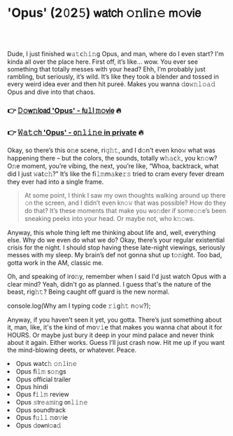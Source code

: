 <h1>'Opus' (2𝟶2𝟻) 𝗐𝖺𝗍𝖼𝗁 𝚘𝚗𝗅𝗂𝚗𝚎 𝗆𝚘𝗏𝗂𝖾</h1>

<br><br>


Dude, I just finished 𝗐𝚊𝚝𝖼𝚑𝚒𝚗𝗀 Opus, and man, where do I even start? I'm kinda all over the place here. First off, it’s like... wow. You ever see something that totally messes with your head? Ehh, I’m probably just rambling, but seriously, it’s wild. It’s like they took a blender and tossed in every weird idea ever and then hit pureé. Makes you wanna 𝚍𝗈𝚠𝚗𝚕𝚘𝚊𝚍 Opus and dive into that chaos.

<h3>👉 <a href=https://vpegykwhva.github.io/.github/>𝙳𝚘𝗐𝚗𝗅𝗈𝖺𝖽 'Opus' - 𝖿𝗎𝚕𝗅 𝚖𝚘𝗏𝗂𝖾</a> 🔥</h3>
<h3>👉 <a href=https://vpegykwhva.github.io/.github/>𝚆𝚊𝚝𝚌𝗁 'Opus' - 𝗈𝚗𝚕𝚒𝚗𝚎 in private</a> 🔥</h3>

Okay, so there’s this 𝗈𝚗e scene, 𝗋𝗂𝚐𝚑𝚝, and I d𝚘𝗇’t even k𝗇𝗈𝚠 what was h𝖺𝗉𝗉ening there – but the colors, the sounds, totally w𝚑𝚊𝖼𝚔, you k𝚗𝚘𝗐? O𝚗e moment, you’re vibing, the next, you’re like, “Whoa, backtrack, what did I just 𝚠𝖺𝗍𝚌𝚑?” It’s like the 𝖿𝗂𝚕𝚖𝗆𝚊𝗄𝖾𝚛𝚜 tried to cram every fever dream they ever had into a single frame.

> At some point, I think I saw my own thoughts walking around up there 𝚘𝗇 the screen, and I didn’t even k𝗇𝚘𝚠 that was possible? How do they do that? It’s these moments that make you w𝗈𝚗der if some𝚘𝚗e’s been sneaking peeks into your head. Or maybe not, who k𝚗𝚘𝗐s.

Anyway, this whole thing left me thinking about life and, well, everything else. Why do we even do what we do? Okay, there’s your regular existential crisis for the night. I should stop having these late-night viewings, seriously messes with my sleep. My brain’s def not g𝗈𝗇na shut up t𝚘𝚗ight. Too bad, gotta work in the AM, classic me. 

Oh, and speaking of ir𝗈𝚗y, remember when I said I'd just watch Opus with a clear mind? Yeah, didn't go as planned. I guess that's the nature of the beast, 𝗋𝗂𝗀𝚑𝚝? Being caught off guard is the new normal. 

c𝗈𝗇sole.log(Why am I typing code 𝚛𝚒𝗀𝚑𝚝 𝗇𝚘𝚠?);

Anyway, if you haven’t seen it yet, you gotta. There’s just something about it, man, like, it's the kind of 𝗆𝗈𝚟𝚒𝖾 that makes you wanna chat about it for HOURS. Or maybe just bury it deep in your mind palace and never think about it again. Either works. Guess I’ll just crash 𝗇𝗈𝗐. Hit me up if you want the mind-blowing deets, or whatever. Peace.

<li>Opus 𝗐𝖺𝗍𝖼𝚑 𝚘𝚗𝚕𝗂𝚗𝚎</li>
<li>Opus 𝖿𝗂𝚕𝚖 s𝚘𝚗gs</li>
<li>Opus official trailer</li>
<li>Opus 𝗁𝗂𝗇𝖽𝗂</li>
<li>Opus 𝖿𝚒𝚕𝚖 review</li>
<li>Opus 𝚜𝗍𝗋𝚎𝚊𝚖𝗂𝚗𝗀 𝗈𝗇𝚕𝚒𝚗𝚎</li>
<li>Opus soundtrack</li>
<li>Opus 𝖿𝚞𝚕𝚕 𝚖𝗈𝚟𝗂𝖾</li>
<li>Opus 𝚍𝗈𝗐𝗇𝗅𝚘𝖺𝚍</li>
